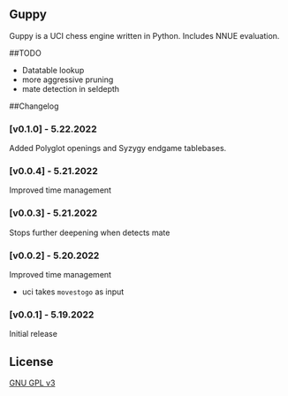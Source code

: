 ## Guppy
Guppy is a UCI chess engine written in Python. Includes NNUE evaluation.

##TODO
* Datatable lookup
* more aggressive pruning
* mate detection in seldepth

##Changelog
### [v0.1.0] - 5.22.2022
Added Polyglot openings and Syzygy endgame tablebases.
### [v0.0.4] - 5.21.2022
Improved time management
### [v0.0.3] - 5.21.2022
Stops further deepening when detects mate 
### [v0.0.2] - 5.20.2022
Improved time management
* uci takes `movestogo` as input
### [v0.0.1] - 5.19.2022
Initial release

## License
[GNU GPL v3](https://github.com/kahngjoonkoh/guppy/blob/main/LICENSE)
